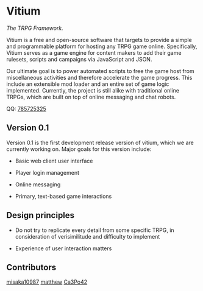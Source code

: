 # Vitium

_The TRPG Framework._

Vitium is a free and open-source software that targets to provide a simple and programmable platform for hosting any TRPG game online. Specifically, Vitium serves as a game engine for content makers to add their game rulesets, scripts and campaigns via JavaScript and JSON.

Our ultimate goal is to power automated scripts to free the game host from miscellaneous activities and therefore accelerate the game progress. This include an extensible mod loader and an entire set of game logic implemented. Currently, the project is still alike with traditional online TRPGs, which are built on top of online messaging and chat robots.

QQ: [785725325](https://qm.qq.com/q/RIW4AsfeOC)

## Version 0.1

Version 0.1 is the first development release version of vitium, which we are currently working on. Major goals for this version include:

- Basic web client user interface

- Player login management

- Online messaging

- Primary, text-based game interactions

## Design principles

- Do not try to replicate every detail from some specific TRPG, in consideration of verisimilitude and difficulty to implement

- Experience of user interaction matters

## Contributors

[misaka10987](mailto:misaka10987@outlook.com)
[matthew](mailto:matthew_1115@outlook.com)
[Ca3Po42](mailto:lucaserdong@qq.com)
